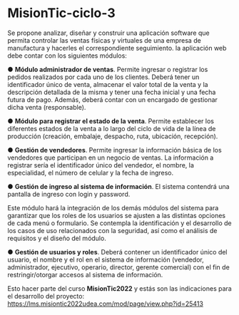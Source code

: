 # MisionTic-ciclo-3
Se propone analizar, diseñar y construir una aplicación software que permita controlar las ventas físicas y virtuales de una empresa de manufactura y hacerles el correspondiente seguimiento.
la aplicación web debe contar con los siguientes módulos:  


● **Módulo administrador de ventas**. Permite ingresar o registrar los pedidos realizados por cada uno de los clientes. Deberá tener un identificador único de venta, almacenar el valor total de la venta y la descripción detallada de la misma y tener una fecha inicial y una fecha futura de pago. Además, deberá contar con un encargado de gestionar dicha venta (responsable).

● **Módulo para registrar el estado de la venta**. Permite establecer los diferentes estados de la venta a lo largo del ciclo de vida de la línea de producción (creación, embalaje, despacho, ruta, ubicación, recepción).  

● **Gestión de vendedores**. Permite ingresar la información básica de los vendedores que participan en un negocio de ventas. La información a registrar sería el identificador único del vendedor, el nombre, la especialidad, el número de celular y la fecha de ingreso.

● **Gestión de ingreso al sistema de información**. El sistema contendrá una pantalla de ingreso con login y password.

Este módulo hará la integración de los demás módulos del sistema para garantizar que los roles de los usuarios se ajusten a las distintas opciones de cada menú o formulario. Se contempla la identificación y el desarrollo de los casos de uso relacionados con la seguridad, así como el análisis de requisitos y el diseño del módulo.

● **Gestión de usuarios y roles**. Deberá contener un identificador único del usuario, el nombre y el rol en el sistema de información (vendedor, administrador, ejecutivo, operario, director, gerente comercial) con el fin de restringir/otorgar accesos al sistema de información.

Esto hacer parte del curso **MisionTic2022** y estás son las indicaciones para el desarrollo del proyecto: https://lms.misiontic2022udea.com/mod/page/view.php?id=25413

